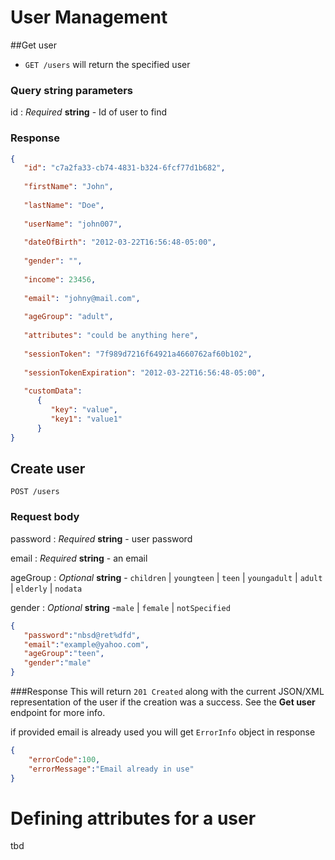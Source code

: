 User Management
============================
##Get user

* ```GET /users``` will return the specified user

### Query string parameters

id
: _Required_ **string** - Id of user to find


### Response

```json
{
   "id": "c7a2fa33-cb74-4831-b324-6fcf77d1b682",
   
   "firstName": "John",
   
   "lastName": "Doe",
   
   "userName": "john007",
   
   "dateOfBirth": "2012-03-22T16:56:48-05:00",
   
   "gender": "",
   
   "income": 23456,
   
   "email": "johny@mail.com",
   
   "ageGroup": "adult",
   
   "attributes": "could be anything here",
   
   "sessionToken": "7f989d7216f64921a4660762af60b102",
   
   "sessionTokenExpiration": "2012-03-22T16:56:48-05:00",
   
   "customData": 
      {
         "key": "value",
         "key1": "value1"
      }
}
```

## Create user
```
POST /users
```

### Request body
password
: _Required_ **string** - user password

email
: _Required_ **string** - an email

ageGroup
: _Optional_ **string** - `children` | `youngteen` | `teen` | `youngadult` | `adult` | `elderly` | `nodata`

gender
: _Optional_ **string** -`male` | `female` | `notSpecified`

```json
{
   "password":"nbsd@ret%dfd",
   "email":"example@yahoo.com",
   "ageGroup":"teen",
   "gender":"male"
}
```

###Response
This will return `201 Created` along with the current JSON/XML representation of the user if the creation was a success. See the **Get user** endpoint for more info.

if provided email is already used you will get `ErrorInfo` object in response
```json
{
    "errorCode":100,
    "errorMessage":"Email already in use"
}
```

# Defining attributes for a user
tbd
